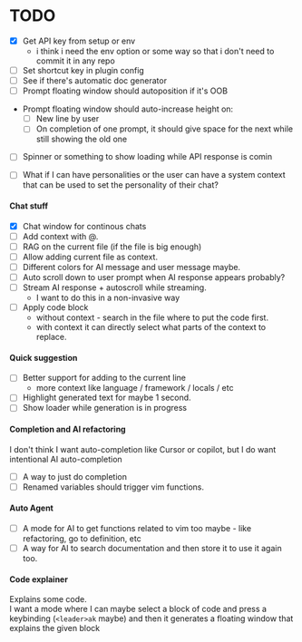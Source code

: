 
# TODO

- [x] Get API key from setup or env
    - i think i need the env option or some way so that i don't need to commit it in any repo
- [ ] Set shortcut key in plugin config
- [ ] See if there's automatic doc generator
- [ ] Prompt floating window should autoposition if it's OOB
- Prompt floating window should auto-increase height on:
    - [ ] New line by user
    - [ ] On completion of one prompt, it should give space for the next while still showing the old one
- [ ] Spinner or something to show loading while API response is comin

- [ ] What if I can have personalities or the user can have a system context that can be used to set the personality of their chat?

#### Chat stuff

- [x] Chat window for continous chats
- [ ] Add context with @<some code symbol>.
- [ ] RAG on the current file (if the file is big enough)
- [ ] Allow adding current file as context.
- [ ] Different colors for AI message and user message maybe.
- [ ] Auto scroll down to user prompt when AI response appears probably?
- [ ] Stream AI response + autoscroll while streaming.
    - I want to do this in a non-invasive way
- [ ] Apply code block
    - without context - search in the file where to put the code first.
    - with context it can directly select what parts of the context to replace.

#### Quick suggestion

- [ ] Better support for adding to the current line
    - more context like language / framework / locals / etc
- [ ] Highlight generated text for maybe 1 second.
- [ ] Show loader while generation is in progress

#### Completion and AI refactoring

I don't think I want auto-completion like Cursor or copilot, but I do want intentional AI auto-completion

- [ ] A way to just do completion
- [ ] Renamed variables should trigger vim functions.

#### Auto Agent

- [ ] A mode for AI to get functions related to vim too maybe - like refactoring, go to definition, etc
- [ ] A way for AI to search documentation and then store it to use it again too.

#### Code explainer

Explains some code.  
I want a mode where I can maybe select a block of code and press a keybinding (`<leader>ak` maybe) 
and then it generates a floating window that explains the given block

